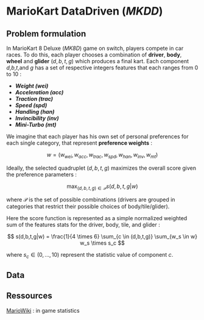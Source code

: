 # MarioKart DataDriven (*MKDD*)

## Problem formulation

In MarioKart 8 Deluxe (*MK8D*) game on switch, players compete in car races. To do this, each player chooses a combination of **driver**, **body**, **wheel** and **glider** $(d,b,t,g)$ which produces a final kart. Each component $d$,$b$,$t$,and $g$ has a set of respective integers features that each ranges from 0 to 10 : 
- ***Weight (wei)***
- ***Acceleration (acc)***
- ***Traction (trac)***
- ***Speed (spd)*** 
- ***Handling (han)***
- ***Invincibility (inv)***
- ***Mini-Turbo (mt)***

We imagine that each player has his own set of personal preferences for each single category, that represent **preference weights** :

$$w=(w_{wei},w_{acc},w_{trac},w_{spd},w_{han},w_{inv},w_{mt})$$

Ideally, the selected quadruplet $(d,b,t,g)$ maximizes the overall score given the preference parameters :

$$\max_{(d,b,t,g) \in \mathcal{P}}s(d,b,t,g|w)$$

where $\mathcal{P}$ is the set of possible combinations (drivers are grouped in categories that restrict their possible choices of body/tile/glider). 

Here the score function is represented as a simple normalized weighted sum of the features stats for the driver, body, tile, and glider : 

$$ s(d,b,t,g|w) = \frac{1}{4 \times 6} \sum_{c \in (d,b,t,g)} \sum_{w_s \in w} w_s \times s_c $$ 

where $s_c \in (0,...,10)$ represent the statistic value of component $c$.

## Data

## Ressources 

[MarioWiki](https://www.mariowiki.com/Mario_Kart_8_Deluxe_in-game_statistics) : in game statistics